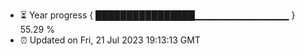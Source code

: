 - ⏳ Year progress { ████████████████▁▁▁▁▁▁▁▁▁▁▁▁▁▁ } 55.29 %
- ⏰ Updated on Fri, 21 Jul 2023 19:13:13 GMT

